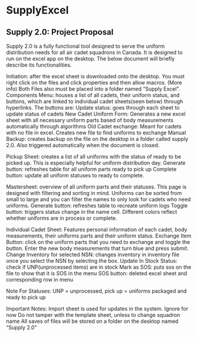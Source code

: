 # SupplyExcel
## Supply 2.0: Project Proposal

Supply 2.0 is a fully functional tool designed to serve the uniform distribution needs for all air cadet squadrons in Canada. It is designed to run on the excel app on the desktop. The below document will briefly describe its functionalities.

Initiation: after the excel sheet is downloaded onto the desktop. You must right click on the files and click properties and then allow macros. (More info) Both Files also must be placed into a folder named “Supply Excel”.
Components
Menu: houses a list of all cadets, their uniform status, and buttons, which are linked to individual cadet sheets(seen below) through hyperlinks. The buttons are:
Update status: goes through each sheet to update status of cadets
New Cadet Uniform Form: Generates a new excel sheet with all necessary uniform parts based of body measurements automatically through algorithms
Old Cadet exchange: Meant for cadets with no file in excel. Creates new file to find uniforms to exchange
Manual Backup: creates backup on the file on the desktop in a folder called supply 2.0. Also triggered automatically when the document is closed.

Pickup Sheet: creates a list of all uniforms with the status of ready to be picked up. This is especially helpful for uniform distribution day.
Generate button: refreshes table for all uniform parts ready to pick up
Complete button: update all uniform statuses to ready to complete.

Mastersheet: overview of all uniform parts and their statuses. This page is designed with filtering and sorting in mind. Uniforms can be sorted from small to large and you can filter the names to only look for cadets who need uniforms.
Generate button: refreshes table to recreate uniform logs
Toggle button: triggers status change in the name cell. Different colors reflect whether uniforms are in process or complete.

Individual Cadet Sheet: Features personal information of each cadet, body measurements, their uniforms parts and their uniform status. 
Exchange Item Button: click on the uniform parts that you need to exchange and toggle the button. Enter the new body measurements that turn blue and press submit. 
Change Inventory for selected NSN: changes inventory in inventory file once you select the NSN by selecting the box. 
Update In Stock Status: check if UNP(unprocessed items) are in stock
Mark as SOS: puts sos on the file to show that it is SOS in the menu
SOS button: deleted excel sheet and corresponding row in menu

Note For Statuses: UNP = unprocessed, pick up = uniforms packaged and ready to pick up


Important Notes:
Import sheet is used for updates in the system. Ignore for now
Do not tamper with the template sheet, unless to change squadron name
All saves of files will be stored on a folder on the desktop named “Supply 2.0”


